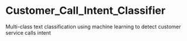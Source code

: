 # Customer_Call_Intent_Classifier
Multi-class text classification using machine learning to detect customer service calls intent

